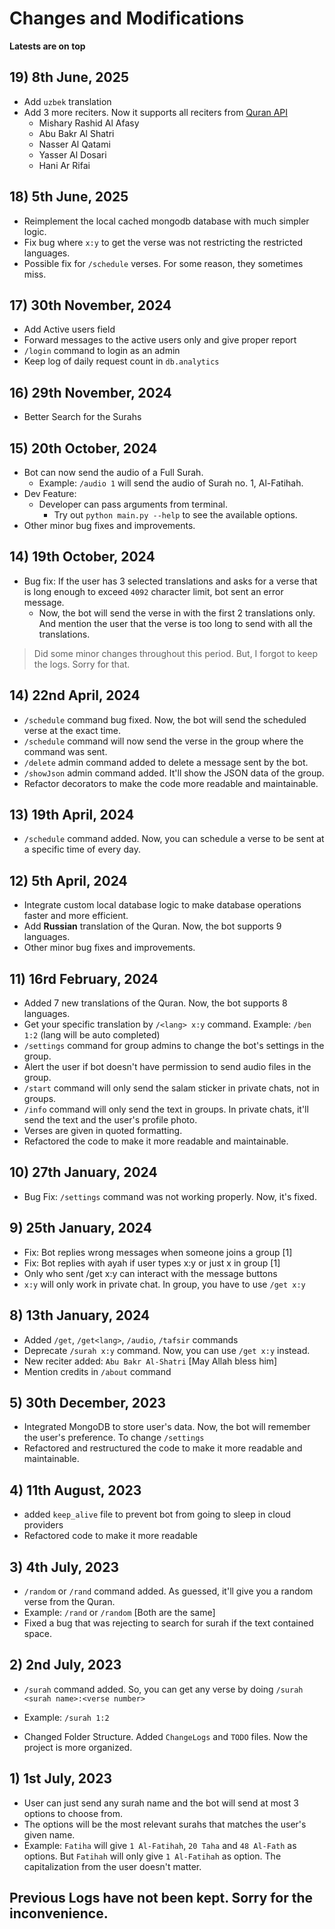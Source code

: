 # Changes and Modifications

**Latests are on top**

## 19) 8th June, 2025
- Add `uzbek` translation
- Add 3 more reciters. Now it supports all reciters from [Quran API](https://quranapi.pages.dev/getting-started/available-reciters)
  - Mishary Rashid Al Afasy
  - Abu Bakr Al Shatri
  - Nasser Al Qatami
  - Yasser Al Dosari
  - Hani Ar Rifai


## 18) 5th June, 2025
- Reimplement the local cached mongodb database with much simpler logic.
- Fix bug where `x:y` to get the verse was not restricting the restricted languages.
- Possible fix for `/schedule` verses. For some reason, they sometimes miss.


## 17) 30th November, 2024
- Add Active users field
- Forward messages to the active users only and give proper report
- `/login` command to login as an admin
- Keep log of daily request count in `db.analytics`


## 16) 29th November, 2024

- Better Search for the Surahs

## 15) 20th October, 2024

- Bot can now send the audio of a Full Surah.
  - Example: `/audio 1` will send the audio of Surah no. 1, Al-Fatihah.
- Dev Feature:
  - Developer can pass arguments from terminal.
    - Try out `python main.py --help` to see the available options.
- Other minor bug fixes and improvements.

## 14) 19th October, 2024

- Bug fix: If the user has 3 selected translations and asks for a verse that is long enough to exceed `4092` character limit, bot sent an error message.
  - Now, the bot will send the verse in with the first 2 translations only. And mention the user that the verse is too long to send with all the translations.

> Did some minor changes throughout this period. But, I forgot to keep the logs. Sorry for that.

## 14) 22nd April, 2024

- `/schedule` command bug fixed. Now, the bot will send the scheduled verse at the exact time.
- `/schedule` command will now send the verse in the group where the command was sent.
- `/delete` admin command added to delete a message sent by the bot.
- `/showJson` admin command added. It'll show the JSON data of the group.
- Refactor decorators to make the code more readable and maintainable.

## 13) 19th April, 2024

- `/schedule` command added. Now, you can schedule a verse to be sent at a specific time of every day.

## 12) 5th April, 2024

- Integrate custom local database logic to make database operations faster and more efficient.
- Add **Russian** translation of the Quran. Now, the bot supports 9 languages.
- Other minor bug fixes and improvements.

## 11) 16rd February, 2024

- Added 7 new translations of the Quran. Now, the bot supports 8 languages.
- Get your specific translation by `/<lang> x:y` command. Example: `/ben 1:2` (lang will be auto completed)
- `/settings` command for group admins to change the bot's settings in the group.
- Alert the user if bot doesn't have permission to send audio files in the group.
- `/start` command will only send the salam sticker in private chats, not in groups.
- `/info` command will only send the text in groups. In private chats, it'll send the text and the user's profile photo.
- Verses are given in quoted formatting.
- Refactored the code to make it more readable and maintainable.

## 10) 27th January, 2024

- Bug Fix: `/settings` command was not working properly. Now, it's fixed.

## 9) 25th January, 2024

- Fix: Bot replies wrong messages when someone joins a group [1]
- Fix: Bot replies with ayah if user types x:y or just x in group [1]
- Only who sent /get x:y can interact with the message buttons
- `x:y` will only work in private chat. In group, you have to use `/get x:y`

## 8) 13th January, 2024

- Added `/get`, `/get<lang>`, `/audio`, `/tafsir` commands
- Deprecate `/surah x:y` command. Now, you can use `/get x:y` instead.
- New reciter added: `Abu Bakr Al-Shatri` [May Allah bless him]
- Mention credits in `/about` command

## 5) 30th December, 2023

- Integrated MongoDB to store user's data. Now, the bot will remember the user's preference. To change `/settings`
- Refactored and restructured the code to make it more readable and maintainable.

## 4) 11th August, 2023

- added `keep_alive` file to prevent bot from going to sleep in cloud providers
- Refactored code to make it more readable

## 3) 4th July, 2023

- `/random` or `/rand` command added. As guessed, it'll give you a random verse from the Quran.
- Example: `/rand` or `/random` [Both are the same]
- Fixed a bug that was rejecting to search for surah if the text contained space.

## 2) 2nd July, 2023

- `/surah` command added. So, you can get any verse by doing `/surah <surah name>:<verse number>`
- Example: `/surah 1:2`

- Changed Folder Structure. Added `ChangeLogs` and `TODO` files. Now the project is more organized.

## 1) 1st July, 2023

- User can just send any surah name and the bot will send at most 3 options to choose from.
- The options will be the most relevant surahs that matches the user's given name.
- Example: `Fatiha` will give `1 Al-Fatihah`, `20 Taha` and `48 Al-Fath` as options. But `Fatihah` will only give `1 Al-Fatihah` as option. The capitalization from the user doesn't matter.

## Previous Logs have not been kept. Sorry for the inconvenience.
